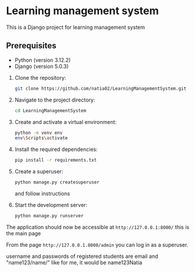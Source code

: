 # Learning management system

This is a Django project for learning management system

## Prerequisites

- Python (version 3.12.2)
- Django (version 5.0.3)

1. Clone the repository: 
    ```bash
    git clone https://github.com/natia02/LearningManagementSystem.git
    ```
2. Navigate to the project directory: 
    ```bash
    cd LearningManagementSystem
    ```

3. Create and activate a virtual environment: 
    ```bash
    python -m venv env
    env\Scripts\activate
    ```

4. Install the required dependencies: 
    ```bash
    pip install -r requirements.txt
    ```

5. Create a superuser: 
    ```bash
    python manage.py createsuperuser
    ```
   and follow instructions

6. Start the development server: 
    ```bash
    python manage.py runserver
    ``` 
The application should now be accessible at `http://127.0.0.1:8000/` this is the main page 

From the page `http://127.0.0.1.8000/admin` you can log in as a superuser.

username and passwords of registered students are email and "name123/name/" like for me, 
it would be name123Natia
